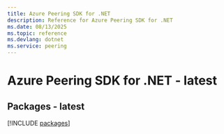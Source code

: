 ```yaml
---
title: Azure Peering SDK for .NET
description: Reference for Azure Peering SDK for .NET
ms.date: 08/13/2025
ms.topic: reference
ms.devlang: dotnet
ms.service: peering
---
```

# Azure Peering SDK for .NET - latest
## Packages - latest
[!INCLUDE [packages](peering-index.md)]